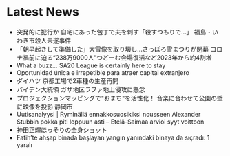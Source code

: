 # Latest News
-  突発的に犯行か 自宅にあった包丁で夫を刺す「殺すつもりで…」 福島・いわき市殺人未遂事件
-  「朝早起きして準備した」大雪像を取り壊し…さっぽろ雪まつりが閉幕 コロナ禍前に迫る“238万9000人”つどーむ会場復活など2023年から約4割増
-  What a buzz… SA20 League is certainly here to stay
-  Oportunidad única e irrepetible para atraer capital extranjero
-  ダイハツ 京都工場で2車種の生産再開
-  バイデン大統領 ガザ地区ラファ地上侵攻に懸念
-  プロジェクションマッピングで"おまち"を活性化！ 音楽に合わせて公園の壁に映像を投影 静岡市
-  Uutisanalyysi | Ryminällä ennakkosuosikiksi nousseen Alexander Stubbin pokka piti loppuun asti – Etelä-Saimaa arvioi syyt voittoon
-  神田正輝ほっそりの全身ショット
-  Fatih’te ahşap binada başlayan yangın yanındaki binaya da sıçradı: 1 yaralı
